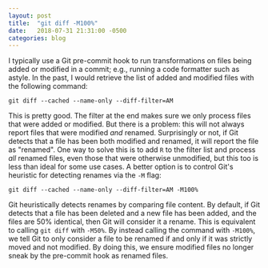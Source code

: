 ```yaml
---
layout: post
title:  "git diff -M100%"
date:   2018-07-31 21:31:00 -0500
categories: blog
---
```

I typically use a Git pre-commit hook to run transformations on files being added or modified in a commit; e.g., running a code formatter such as astyle. In the past, I would retrieve the list of added and modified files with the following command:

    git diff --cached --name-only --diff-filter=AM

This is pretty good. The filter at the end makes sure we only process files that were added or modified. But there is a problem: this will not always report files that were modified *and* renamed. Surprisingly or not, if Git detects that a file has been both modified and renamed, it will report the file as "renamed". One way to solve this is to add `R` to the filter list and process *all* renamed files, even those that were otherwise unmodified, but this too is less than ideal for some use cases. A better option is to control Git's heuristic for detecting renames via the `-M` flag:

    git diff --cached --name-only --diff-filter=AM -M100%

Git heuristically detects renames by comparing file content. By default, if Git detects that a file has been deleted and a new file has been added, and the files are 50% identical, then Git will consider it a rename. This is equivalent to calling `git diff` with `-M50%`. By instead calling the command with `-M100%`, we tell Git to only consider a file to be renamed if and only if it was strictly moved and not modified. By doing this, we ensure modified files no longer sneak by the pre-commit hook as renamed files.
